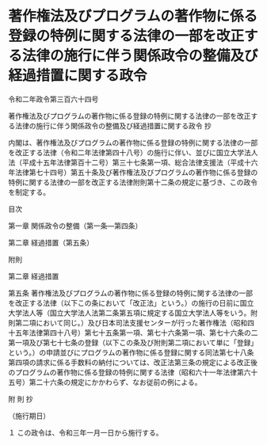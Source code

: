 # 著作権法及びプログラムの著作物に係る登録の特例に関する法律の一部を改正する法律の施行に伴う関係政令の整備及び経過措置に関する政令

令和二年政令第三百六十四号

著作権法及びプログラムの著作物に係る登録の特例に関する法律の一部を改正する法律の施行に伴う関係政令の整備及び経過措置に関する政令 抄

内閣は、著作権法及びプログラムの著作物に係る登録の特例に関する法律の一部を改正する法律（令和二年法律第四十八号）の施行に伴い、並びに国立大学法人法（平成十五年法律第百十二号）第三十七条第一項、総合法律支援法（平成十六年法律第七十四号）第五十条及び著作権法及びプログラムの著作物に係る登録の特例に関する法律の一部を改正する法律附則第十二条の規定に基づき、この政令を制定する。

目次

第一章 関係政令の整備（第一条―第四条）

第二章 経過措置（第五条）

附則

第二章 経過措置

第五条 著作権法及びプログラムの著作物に係る登録の特例に関する法律の一部を改正する法律（以下この条において「改正法」という。）の施行の日前に国立大学法人等（国立大学法人法第二条第五項に規定する国立大学法人等をいう。附則第二項において同じ。）及び日本司法支援センターが行った著作権法（昭和四十五年法律第四十八号）第七十五条第一項、第七十六条第一項、第七十六条の二第一項及び第七十七条の登録（以下この条及び附則第二項において単に「登録」という。）の申請並びにプログラムの著作物に係る登録に関する同法第七十八条第四項の請求に係る手数料の納付については、改正法第三条の規定による改正後のプログラムの著作物に係る登録の特例に関する法律（昭和六十一年法律第六十五号）第二十六条の規定にかかわらず、なお従前の例による。

附 則 抄

（施行期日）

１ この政令は、令和三年一月一日から施行する。

